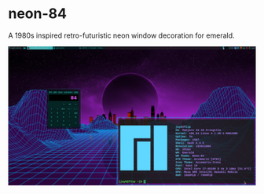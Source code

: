 # neon-84 

A 1980s inspired retro-futuristic neon window decoration
for emerald. 

![Neon-84 screenshot](/screenshots/Neon-84.png)
